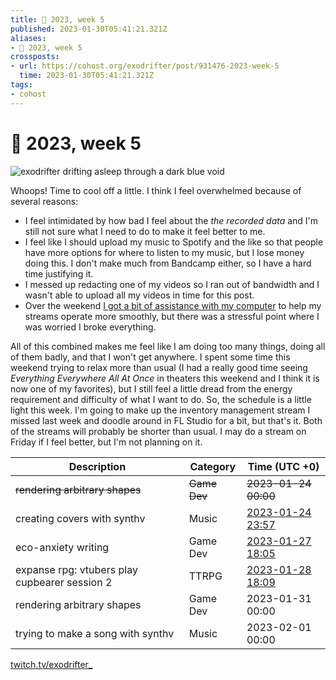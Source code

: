 ```yaml
---
title: 📅 2023, week 5
published: 2023-01-30T05:41:21.321Z
aliases:
- 📅 2023, week 5
crossposts:
- url: https://cohost.org/exodrifter/post/931476-2023-week-5
  time: 2023-01-30T05:41:21.321Z
tags:
- cohost
---
```


# 📅 2023, week 5

![exodrifter drifting asleep through a dark blue void](20230130054121-banner5.png)

Whoops! Time to cool off a little. I think I feel overwhelmed because of several reasons:

- I feel intimidated by how bad I feel about the _the recorded data_ and I'm still not sure what I need to do to make it feel better to me.
- I feel like I should upload my music to Spotify and the like so that people have more options for where to listen to my music, but I lose money doing this. I don't make much from Bandcamp either, so I have a hard time justifying it.
- I messed up redacting one of my videos so I ran out of bandwidth and I wasn't able to upload all my videos in time for this post.
- Over the weekend [I got a bit of assistance with my computer](20230128055428.md) to help my streams operate more smoothly, but there was a stressful point where I was worried I broke everything.

All of this combined makes me feel like I am doing too many things, doing all of them badly, and that I won't get anywhere. I spent some time this weekend trying to relax more than usual (I had a really good time seeing _Everything Everywhere All At Once_ in theaters this weekend and I think it is now one of my favorites), but I still feel a little dread from the energy requirement and difficulty of what I want to do. So, the schedule is a little light this week. I'm going to make up the inventory management stream I missed last week and doodle around in FL Studio for a bit, but that's it. Both of the streams will probably be shorter than usual. I may do a stream on Friday if I feel better, but I'm not planning on it.

|Description|Category|Time (UTC +0)|
|---|---|---|
|~~rendering arbitrary shapes~~|~~Game Dev~~|~~2023-01-24 00:00~~|
|creating covers with synthv|Music|[2023-01-24 23:57](https://vods.exodrifter.space/2023/01/24/2357)|
|eco-anxiety writing|Game Dev|[2023-01-27 18:05](https://vods.exodrifter.space/2023/01/27/1805)|
|expanse rpg: vtubers play cupbearer session 2|TTRPG|[2023-01-28 18:09](https://vods.exodrifter.space/2023/01/28/1809)|
|rendering arbitrary shapes|Game Dev|2023-01-31 00:00|
|trying to make a song with synthv|Music|2023-02-01 00:00|

[twitch.tv/exodrifter_](https://twitch.tv/exodrifter_)
